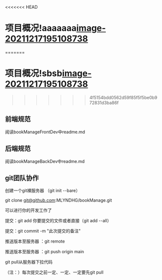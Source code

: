 <<<<<<< HEAD
# 项目概况!aaaaaaa[image-20211217195108738](C:\Study\java\ProjectItem\bookManage\img\image-20211217195108738.png)
=======
# 项目概况!sbsb[image-20211217195108738](C:\Study\java\ProjectItem\bookManage\img\image-20211217195108738.png)
>>>>>>> 4f5154bdd0562d59f85f5f5be0b972831d3ba86f

## 前端规范

阅读bookManageFrontDev中readme.md

## 后端规范

阅读bookManageBackDev中readme.md

## git团队协作

创建一个git裸服务器 （git init --bare）

git clone git@github.com:MLYNDHG/bookManage.git

可以进行你的开发工作了

提交：git add  你要提交的文件或者直接（git add --all）

提交：git commit -m "此次提交的备注"



推送版本至服务器 ：git remote 

推送版本至服务器 ：git push origin main

git pull从服务器下拉代码

（注：）每次提交之前一定、一定、一定要先git pull
